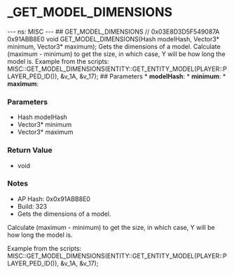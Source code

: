 # _GET_MODEL_DIMENSIONS

--- ns: MISC --- ## GET_MODEL_DIMENSIONS  // 0x03E8D3D5F549087A 0x91ABB8E0 void GET_MODEL_DIMENSIONS(Hash modelHash, Vector3* minimum, Vector3* maximum);  Gets the dimensions of a model. Calculate (maximum - minimum) to get the size, in which case, Y will be how long the model is. Example from the scripts: MISC::GET_MODEL_DIMENSIONS(ENTITY::GET_ENTITY_MODEL(PLAYER::PLAYER_PED_ID()), &v_1A, &v_17);  ## Parameters * **modelHash**: * **minimum**: * **maximum**:

### Parameters
* Hash modelHash
* Vector3* minimum
* Vector3* maximum

### Return Value
* void

### Notes
* AP Hash: 0x0x91ABB8E0
* Build: 323
* Gets the dimensions of a model.

Calculate (maximum - minimum) to get the size, in which case, Y will be how long the model is.

Example from the scripts: MISC::GET_MODEL_DIMENSIONS(ENTITY::GET_ENTITY_MODEL(PLAYER::PLAYER_PED_ID()), &v_1A, &v_17);

